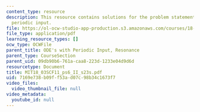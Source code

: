 ```yaml
---
content_type: resource
description: This resource contains solutions for the problem statements related to
  periodic input.
file: https://ol-ocw-studio-app-production.s3.amazonaws.com/courses/18-03sc-differential-equations-fall-2011/7169e738b09ff53ad07c98b34c1673f7_MIT18_03SCF11_ps6_II_s23s.pdf
file_type: application/pdf
learning_resource_types: []
ocw_type: OCWFile
parent_title: ODE's with Periodic Input, Resonance
parent_type: CourseSection
parent_uid: 09db90b6-761a-caa8-223d-1233e04d9d6d
resourcetype: Document
title: MIT18_03SCF11_ps6_II_s23s.pdf
uid: 7169e738-b09f-f53a-d07c-98b34c1673f7
video_files:
  video_thumbnail_file: null
video_metadata:
  youtube_id: null
---
```

